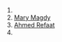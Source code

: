 1. 
2. [Mary Magdy ](https://www.linkedin.com/in/mary-magdy-55666b77/)
3. [Ahmed Refaat ](https://www.linkedin.com/in/ahmed-refaat-aa03a7226/)
4. 
